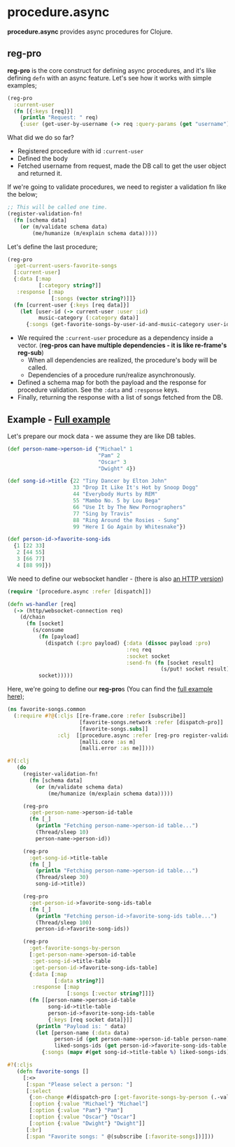 # procedure.async

**procedure.async** provides async procedures for Clojure.

## reg-pro
**reg-pro** is the core construct for defining async procedures, and it's like defining `defn` with an async feature. Let's see how it works with simple examples;

```clj
(reg-pro
  :current-user
  (fn [{:keys [req]}]
    (println "Request: " req)
    {:user (get-user-by-username (-> req :query-params (get "username")))}))
```
What did we do so far?
- Registered procedure with id `:current-user`
- Defined the body
- Fetched username from request, made the DB call to get the user object and returned it.

If we're going to validate procedures, we need to register a validation fn like the below;
```clj
;; This will be called one time.
(register-validation-fn!
  (fn [schema data]
    (or (m/validate schema data)
        (me/humanize (m/explain schema data)))))
```

Let's define the last procedure;
```clj  
(reg-pro
  :get-current-users-favorite-songs
  [:current-user]
  {:data [:map
          [:category string?]]
   :response [:map
              [:songs (vector string?)]]}
  (fn [current-user {:keys [req data]}]
    (let [user-id (-> current-user :user :id)
          music-category (:category data)]
      {:songs (get-favorite-songs-by-user-id-and-music-category user-id music-category)})))
```

- We required the `:current-user` procedure as a dependency inside a vector. (**reg-pros can have multiple dependencies - it is like re-frame's reg-sub**)
  - When all dependencies are realized, the procedure's body will be called.
  - Dependencies of a procedure run/realize asynchronously.
- Defined a schema map for both the payload and the response for procedure validation. See the `:data` and `:response` keys.
- Finally, returning the response with a list of songs fetched from the DB.

## Example - [Full example](https://github.com/ertugrulcetin/procedure.async/tree/master/examples/favorite-songs)

Let's prepare our mock data - we assume they are like DB tables.

```clj
(def person-name->person-id {"Michael" 1
                             "Pam" 2
                             "Oscar" 3
                             "Dwight" 4})

(def song-id->title {22 "Tiny Dancer by Elton John"
                     33 "Drop It Like It's Hot by Snoop Dogg"
                     44 "Everybody Hurts by REM"
                     55 "Mambo No. 5 by Lou Bega"
                     66 "Use It by The New Pornographers"
                     77 "Sing by Travis"
                     88 "Ring Around the Rosies - Sung"
                     99 "Here I Go Again by Whitesnake"})

(def person-id->favorite-song-ids
  {1 [22 33]
   2 [44 55]
   3 [66 77]
   4 [88 99]})
```

We need to define our websocket handler - (there is also [an HTTP version](https://github.com/ertugrulcetin/procedure.async/blob/master/examples/favorite-songs/src/clj/favorite_songs/routes/home.clj#L40))
```clj
(require '[procedure.async :refer [dispatch]])

(defn ws-handler [req]
  (-> (http/websocket-connection req)
    (d/chain
      (fn [socket]
        (s/consume
          (fn [payload]
            (dispatch (:pro payload) {:data (dissoc payload :pro)
                                      :req req
                                      :socket socket
                                      :send-fn (fn [socket result]
                                                 (s/put! socket result))}))
          socket)))))
```

Here, we're going to define our **reg-pro**s (You can find the [full example here](https://github.com/ertugrulcetin/procedure.async/tree/master/examples/favorite-songs));

```clj
(ns favorite-songs.common
  (:require #?@(:cljs [[re-frame.core :refer [subscribe]]
                       [favorite-songs.network :refer [dispatch-pro]]
                       [favorite-songs.subs]]
                :clj  [[procedure.async :refer [reg-pro register-validation-fn!]]
                       [malli.core :as m]
                       [malli.error :as me]])))

#?(:clj
   (do
     (register-validation-fn!
       (fn [schema data]
         (or (m/validate schema data)
             (me/humanize (m/explain schema data)))))

     (reg-pro
       :get-person-name->person-id-table
       (fn [_]
         (println "Fetching person-name->person-id table...")
         (Thread/sleep 10)
         person-name->person-id))

     (reg-pro
       :get-song-id->title-table
       (fn [_]
         (println "Fetching person-name->person-id table...")
         (Thread/sleep 30)
         song-id->title))

     (reg-pro
       :get-person-id->favorite-song-ids-table
       (fn [_]
         (println "Fetching person-id->favorite-song-ids table...")
         (Thread/sleep 100)
         person-id->favorite-song-ids))

     (reg-pro
       :get-favorite-songs-by-person
       [:get-person-name->person-id-table 
        :get-song-id->title-table
        :get-person-id->favorite-song-ids-table]
       {:data [:map
               [:data string?]]
        :response [:map
                   [:songs [:vector string?]]]}
       (fn [[person-name->person-id-table
             song-id->title-table
             person-id->favorite-song-ids-table
             {:keys [req socket data]}]]
         (println "Payload is: " data)
         (let [person-name (:data data)
               person-id (get person-name->person-id-table person-name)
               liked-songs-ids (get person-id->favorite-song-ids-table person-id)]
           {:songs (mapv #(get song-id->title-table %) liked-songs-ids)})))))

#?(:cljs
   (defn favorite-songs []
     [:<>
      [:span "Please select a person: "]
      [:select
       {:on-change #(dispatch-pro [:get-favorite-songs-by-person (.-value (.-target %))])}
       [:option {:value "Michael"} "Michael"]
       [:option {:value "Pam"} "Pam"]
       [:option {:value "Oscar"} "Oscar"]
       [:option {:value "Dwight"} "Dwight"]]
      [:br]
      [:span "Favorite songs: " @(subscribe [:favorite-songs])]]))
```

